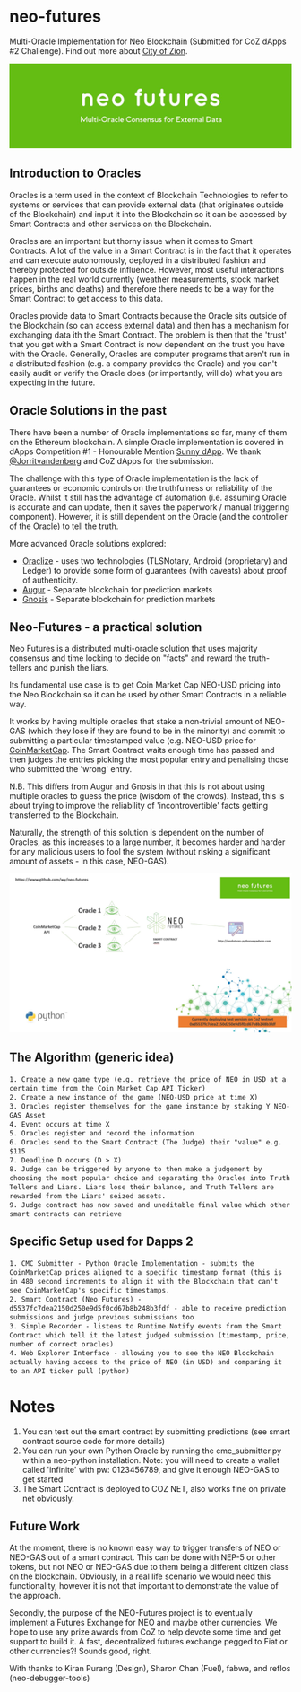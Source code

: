 # neo-futures
Multi-Oracle Implementation for Neo Blockchain (Submitted for CoZ dApps #2 Challenge). Find out more about [City of Zion](https://cityofzion.io/).

![NEO Futures logo](neo-futures.JPG)

## Introduction to Oracles
Oracles is a term used in the context of Blockchain Technologies to refer to systems or services that can provide external data (that originates outside of the Blockchain) and input it into the Blockchain so it can be accessed by Smart Contracts and other services on the Blockchain.

Oracles are an important but thorny issue when it comes to Smart Contracts. A lot of the value in a Smart Contract is in the fact that it operates and can execute autonomously, deployed in a distributed fashion and thereby protected for outside influence. However, most useful interactions happen in the real world currently (weather measurements, stock market prices, births and deaths) and therefore there needs to be a way for the Smart Contract to get access to this data.

Oracles provide data to Smart Contracts because the Oracle sits outside of the Blockchain (so can access external data) and then has a mechanism for exchanging data ith the Smart Contract. The problem is then that the 'trust' that you get with a Smart Contract is now dependent on the trust you have with the Oracle. Generally, Oracles are computer programs that aren't run in a distributed fashion (e.g. a company provides the Oracle) and you can't easily audit or verify the Oracle does (or importantly, will do) what you are expecting in the future.

## Oracle Solutions in the past
There have been a number of Oracle implementations so far, many of them on the Ethereum blockchain. A simple Oracle implementation is covered in dApps Competition #1 - Honourable Mention [Sunny dApp](https://github.com/JorritvandenBerg/sunny-dapp). We thank [@Jorritvandenberg](https://github.com/JorritvandenBerg) and CoZ dApps for the submission.

The challenge with this type of Oracle implementation is the lack of guarantees or economic controls on the truthfulness or reliability of the Oracle. Whilst it still has the advantage of automation (i.e. assuming Oracle is accurate and can update, then it saves the paperwork / manual triggering component). However, it is still dependent on the Oracle (and the controller of the Oracle) to tell the truth.

More advanced Oracle solutions explored:
- [Oraclize](http://www.oraclize.it) - uses two technologies (TLSNotary, Android (proprietary) and Ledger) to provide some form of guarantees (with caveats) about proof of authenticity.
- [Augur](http://www.augur.net) - Separate blockchain for prediction markets
- [Gnosis](https://gnosis.pm) - Separate blockchain for prediction markets

## Neo-Futures - a practical solution
Neo Futures is a distributed multi-oracle solution that uses majority consensus and time locking to decide on "facts" and reward the truth-tellers and punish the liars.

Its fundamental use case is to get Coin Market Cap NEO-USD pricing into the Neo Blockchain so it can be used by other Smart Contracts in a reliable way.

It works by having multiple oracles that stake a non-trivial amount of NEO-GAS (which they lose if they are found to be in the minority) and commit to submitting a particular timestamped value (e.g. NEO-USD price for [CoinMarketCap](https://coinmarketcap.com/currencies/neo/). The Smart Contract waits enough time has passed and then judges the entries picking the most popular entry and penalising those who submitted the 'wrong' entry.

N.B. This differs from Augur and Gnosis in that this is not about using multiple oracles to guess the price (wisdom of the crowds). Instead, this is about trying to improve the reliability of 'incontrovertible' facts getting transferred to the Blockchain.

Naturally, the strength of this solution is dependent on the number of Oracles, as this increases to a large number, it becomes harder and harder for any malicious users to fool the system (without risking a significant amount of assets - in this case, NEO-GAS).

![NEO Futures One Slide](neo-futures-one-slider.JPG)

## The Algorithm (generic idea)

```
1. Create a new game type (e.g. retrieve the price of NEO in USD at a certain time from the Coin Market Cap API Ticker)
2. Create a new instance of the game (NEO-USD price at time X)
3. Oracles register themselves for the game instance by staking Y NEO-GAS Asset
4. Event occurs at time X
5. Oracles register and record the information
6. Oracles send to the Smart Contract (The Judge) their "value" e.g. $115
7. Deadline D occurs (D > X)
8. Judge can be triggered by anyone to then make a judgement by choosing the most popular choice and separating the Oracles into Truth Tellers and Liars. Liars lose their balance, and Truth Tellers are rewarded from the Liars' seized assets.
9. Judge contract has now saved and uneditable final value which other smart contracts can retrieve
```

## Specific Setup used for Dapps 2

```
1. CMC Submitter - Python Oracle Implementation - submits the CoinMarketCap prices aligned to a specific timestamp format (this is in 480 second increments to align it with the Blockchain that can't see CoinMarketCap's specific timestamps.
2. Smart Contract (Neo Futures) - d5537fc7dea2150d250e9d5f0cd67b8b248b3fdf - able to receive prediction submissions and judge previous submissions too
3. Simple Recorder - listens to Runtime.Notify events from the Smart Contract which tell it the latest judged submission (timestamp, price, number of correct oracles)
4. Web Explorer Interface - allowing you to see the NEO Blockchain actually having access to the price of NEO (in USD) and comparing it to an API ticker pull (python)
```

# Notes

1. You can test out the smart contract by submitting predictions (see smart contract source code for more details)
2. You can run your own Python Oracle by running the cmc_submitter.py within a neo-python installation. Note: you will need to create a wallet called 'infinite' with pw: 0123456789, and give it enough NEO-GAS to get started
3. The Smart Contract is deployed to COZ NET, also works fine on private net obviously.


## Future Work

At the moment, there is no known easy way to trigger transfers of NEO or NEO-GAS out of a smart contract. This can be done with NEP-5 or other tokens, but not NEO or NEO-GAS due to them being a different citizen class on the blockchain. Obviously, in a real life scenario we would need this functionality, however it is not that important to demonstrate the value of the approach.

Secondly, the purpose of the NEO-Futures project is to eventually implement a Futures Exchange for NEO and maybe other currencies. We hope to use any prize awards from CoZ to help devote some time and get support to build it. A fast, decentralized futures exchange pegged to Fiat or other currencies?! Sounds good, right.

With thanks to Kiran Purang (Design), Sharon Chan (Fuel), fabwa, and reflos (neo-debugger-tools)

